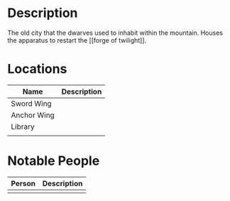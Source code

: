 # Description
The old city that the dwarves used to inhabit within the mountain. Houses the apparatus to restart the [[forge of twilight]].

# Locations
| Name        | Description |
| ----------- | ----------- |
| Sword Wing  |             |
| Anchor Wing |             |
| Library     |             |
|             |             |

# Notable People
| Person | Description |
| ------ | ----------- |
|        |             |